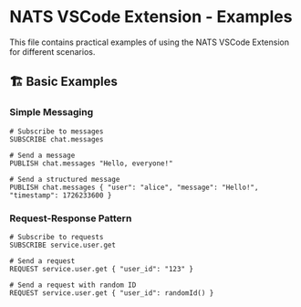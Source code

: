 # NATS VSCode Extension - Examples

This file contains practical examples of using the NATS VSCode Extension for different scenarios.

## 🏗️ Basic Examples

### Simple Messaging
```nats
# Subscribe to messages
SUBSCRIBE chat.messages

# Send a message
PUBLISH chat.messages "Hello, everyone!"

# Send a structured message
PUBLISH chat.messages { "user": "alice", "message": "Hello!", "timestamp": 1726233600 }
```

### Request-Response Pattern
```nats
# Subscribe to requests
SUBSCRIBE service.user.get

# Send a request
REQUEST service.user.get { "user_id": "123" }

# Send a request with random ID
REQUEST service.user.get { "user_id": randomId() }
```
